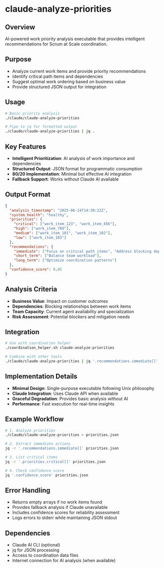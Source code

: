 # claude-analyze-priorities

## Overview
AI-powered work priority analysis executable that provides intelligent recommendations for Scrum at Scale coordination.

## Purpose
- Analyze current work items and provide priority recommendations
- Identify critical path items and dependencies
- Suggest optimal work ordering based on business value
- Provide structured JSON output for integration

## Usage
```bash
# Basic priority analysis
./claude/claude-analyze-priorities

# Pipe to jq for formatted output
./claude/claude-analyze-priorities | jq .
```

## Key Features
- **Intelligent Prioritization**: AI analysis of work importance and dependencies
- **Structured Output**: JSON format for programmatic consumption
- **80/20 Implementation**: Minimal but effective AI integration
- **Fallback Support**: Works without Claude AI available

## Output Format
```json
{
  "analysis_timestamp": "2025-06-24T14:30:22Z",
  "system_health": "healthy",
  "priorities": {
    "critical": ["work_item_123", "work_item_456"],
    "high": ["work_item_789"],
    "medium": ["work_item_101", "work_item_102"],
    "low": ["work_item_103"]
  },
  "recommendations": {
    "immediate": ["Focus on critical path items", "Address blocking dependencies"],
    "short_term": ["Balance team workload"],
    "long_term": ["Optimize coordination patterns"]
  },
  "confidence_score": 0.85
}
```

## Analysis Criteria
- **Business Value**: Impact on customer outcomes
- **Dependencies**: Blocking relationships between work items
- **Team Capacity**: Current agent availability and specialization
- **Risk Assessment**: Potential blockers and mitigation needs

## Integration
```bash
# Use with coordination helper
./coordination_helper.sh claude-analyze-priorities

# Combine with other tools
./claude/claude-analyze-priorities | jq '.recommendations.immediate[]'
```

## Implementation Details
- **Minimal Design**: Single-purpose executable following Unix philosophy
- **Claude Integration**: Uses Claude API when available
- **Graceful Degradation**: Provides basic analysis without AI
- **Performance**: Fast execution for real-time insights

## Example Workflow
```bash
# 1. Analyze priorities
./claude/claude-analyze-priorities > priorities.json

# 2. Extract immediate actions
jq -r '.recommendations.immediate[]' priorities.json

# 3. List critical items
jq -r '.priorities.critical[]' priorities.json

# 4. Check confidence score
jq '.confidence_score' priorities.json
```

## Error Handling
- Returns empty arrays if no work items found
- Provides fallback analysis if Claude unavailable
- Includes confidence scores for reliability assessment
- Logs errors to stderr while maintaining JSON stdout

## Dependencies
- Claude AI CLI (optional)
- jq for JSON processing
- Access to coordination data files
- Internet connection for AI analysis (when available)